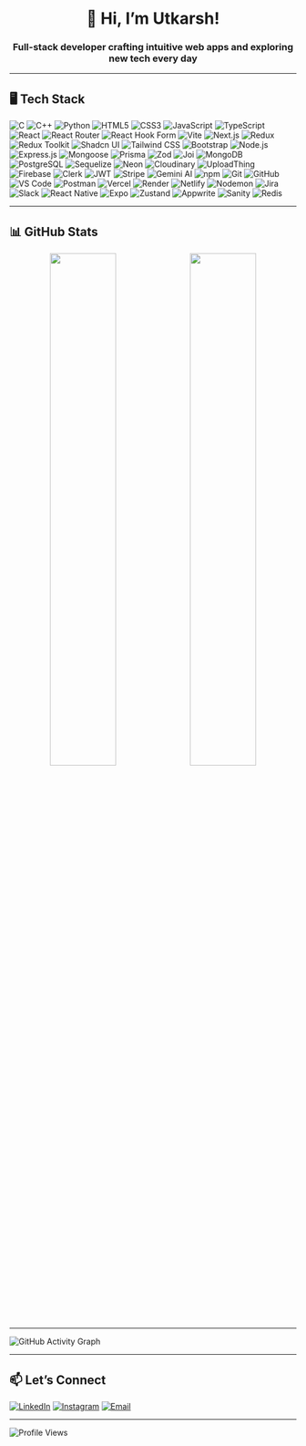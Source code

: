 <h1 align="center">👋 Hi, I’m Utkarsh!</h1>

<h3 align="center">Full-stack developer crafting intuitive web apps and exploring new tech every day</h3>

---
## 🖥️ Tech Stack

![C](https://img.shields.io/badge/C-A8B9CC?style=for-the-badge&logo=c&logoColor=white) ![C++](https://img.shields.io/badge/C++-00599C?style=for-the-badge&logo=c%2B%2B&logoColor=white) ![Python](https://img.shields.io/badge/Python-3776AB?style=for-the-badge&logo=python&logoColor=white) ![HTML5](https://img.shields.io/badge/HTML5-E34F26?style=for-the-badge&logo=html5&logoColor=white) ![CSS3](https://img.shields.io/badge/CSS3-1572B6?style=for-the-badge&logo=css3&logoColor=white) ![JavaScript](https://img.shields.io/badge/JavaScript-F7DF1E?style=for-the-badge&logo=javascript&logoColor=black) ![TypeScript](https://img.shields.io/badge/TypeScript-3178C6?style=for-the-badge&logo=typescript&logoColor=white) ![React](https://img.shields.io/badge/React-61DAFB?style=for-the-badge&logo=react&logoColor=black) ![React Router](https://img.shields.io/badge/React_Router-CA4245?style=for-the-badge&logo=react-router&logoColor=white) ![React Hook Form](https://img.shields.io/badge/React%20Hook%20Form-%23EC5990.svg?style=for-the-badge&logo=reacthookform&logoColor=white) ![Vite](https://img.shields.io/badge/Vite-646CFF?style=for-the-badge&logo=vite&logoColor=white) ![Next.js](https://img.shields.io/badge/Next.js-000000?style=for-the-badge&logo=nextdotjs&logoColor=white) ![Redux](https://img.shields.io/badge/Redux-764ABC?style=for-the-badge&logo=redux&logoColor=white) ![Redux Toolkit](https://img.shields.io/badge/Redux_Toolkit-593D88?style=for-the-badge&logo=redux&logoColor=white) ![Shadcn UI](https://img.shields.io/badge/Shadcn_UI-111827?style=for-the-badge&logo=tailwindcss&logoColor=white) ![Tailwind CSS](https://img.shields.io/badge/Tailwind_CSS-06B6D4?style=for-the-badge&logo=tailwindcss&logoColor=white) ![Bootstrap](https://img.shields.io/badge/Bootstrap-563D7C?style=for-the-badge&logo=bootstrap&logoColor=white) ![Node.js](https://img.shields.io/badge/Node.js-339933?style=for-the-badge&logo=node.js&logoColor=white) ![Express.js](https://img.shields.io/badge/Express.js-000000?style=for-the-badge&logo=express&logoColor=white) ![Mongoose](https://img.shields.io/badge/Mongoose-880000?style=for-the-badge&logo=mongoose&logoColor=white) ![Prisma](https://img.shields.io/badge/Prisma-2D3748?style=for-the-badge&logo=prisma&logoColor=white) ![Zod](https://img.shields.io/badge/Zod-EF4444?style=for-the-badge&logo=zod&logoColor=white) ![Joi](https://img.shields.io/badge/Joi-3F61CE?style=for-the-badge&logo=data&logoColor=white) ![MongoDB](https://img.shields.io/badge/MongoDB-47A248?style=for-the-badge&logo=mongodb&logoColor=white) ![PostgreSQL](https://img.shields.io/badge/PostgreSQL-4169E1?style=for-the-badge&logo=postgresql&logoColor=white) ![Sequelize](https://img.shields.io/badge/Sequelize-52B0E7?style=for-the-badge&logo=sequelize&logoColor=white) ![Neon](https://img.shields.io/badge/Neon-00B4FF?style=for-the-badge&logo=neon&logoColor=white) ![Cloudinary](https://img.shields.io/badge/Cloudinary-3448C5?style=for-the-badge&logo=cloudinary&logoColor=white) ![UploadThing](https://img.shields.io/badge/UploadThing-000000?style=for-the-badge&logo=uploadthing&logoColor=white) ![Firebase](https://img.shields.io/badge/Firebase-FFCA28?style=for-the-badge&logo=firebase&logoColor=black) ![Clerk](https://img.shields.io/badge/Clerk-F80000?style=for-the-badge&logo=clerk&logoColor=white) ![JWT](https://img.shields.io/badge/JWT-000000?style=for-the-badge&logo=jsonwebtokens&logoColor=white) ![Stripe](https://img.shields.io/badge/Stripe-635BFF?style=for-the-badge&logo=stripe&logoColor=white) ![Gemini AI](https://img.shields.io/badge/Gemini_AI-4285F4?style=for-the-badge&logo=google&logoColor=white) ![npm](https://img.shields.io/badge/npm-CB3837?style=for-the-badge&logo=npm&logoColor=white) ![Git](https://img.shields.io/badge/Git-F05032?style=for-the-badge&logo=git&logoColor=white) ![GitHub](https://img.shields.io/badge/GitHub-181717?style=for-the-badge&logo=github&logoColor=white) ![VS Code](https://img.shields.io/badge/VS_Code-007ACC?style=for-the-badge&logo=visual-studio-code&logoColor=white) ![Postman](https://img.shields.io/badge/Postman-FF6C37?style=for-the-badge&logo=postman&logoColor=white) ![Vercel](https://img.shields.io/badge/Vercel-000000?style=for-the-badge&logo=vercel&logoColor=white) ![Render](https://img.shields.io/badge/Render-46E3B7?style=for-the-badge&logo=render&logoColor=white) ![Netlify](https://img.shields.io/badge/Netlify-00C7B7?style=for-the-badge&logo=netlify&logoColor=white) ![Nodemon](https://img.shields.io/badge/Nodemon-76D04B?style=for-the-badge&logo=nodemon&logoColor=black) ![Jira](https://img.shields.io/badge/Jira-0052CC?style=for-the-badge&logo=jira&logoColor=white) ![Slack](https://img.shields.io/badge/Slack-4A154B?style=for-the-badge&logo=slack&logoColor=white) ![React Native](https://img.shields.io/badge/React_Native-61DAFB?style=for-the-badge&logo=react&logoColor=black) ![Expo](https://img.shields.io/badge/Expo-000020?style=for-the-badge&logo=expo&logoColor=white) ![Zustand](https://img.shields.io/badge/Zustand-4E4E4E?style=for-the-badge&logo=Zustand&logoColor=white) ![Appwrite](https://img.shields.io/badge/Appwrite-F02E65?style=for-the-badge&logo=appwrite&logoColor=white) ![Sanity](https://img.shields.io/badge/Sanity-F03E2F?style=for-the-badge&logo=sanity&logoColor=white) ![Redis](https://img.shields.io/badge/Redis-DC382D?style=for-the-badge&logo=redis&logoColor=white)




---

## 📊 GitHub Stats

<p align="center">
  <img src="https://github-readme-stats.vercel.app/api?username=utkarshrastogi121&show_icons=true&theme=tokyonight" width="48%" />
  <img src="https://github-readme-streak-stats.herokuapp.com/?user=utkarshrastogi121&theme=tokyonight" width="48%" />
</p>

---

![GitHub Activity Graph](https://github-readme-activity-graph.vercel.app/graph?username=utkarshrastogi121&theme=radical)

---

## 📫 Let’s Connect

[![LinkedIn](https://img.shields.io/badge/LinkedIn-%230077B5.svg?style=for-the-badge&logo=linkedin&logoColor=white)](https://www.linkedin.com/in/utkarshrastogi121) 
[![Instagram](https://img.shields.io/badge/Instagram-%23E4405F.svg?style=for-the-badge&logo=instagram&logoColor=white)](https://www.instagram.com/utkarsh_rastogi.121) 
[![Email](https://img.shields.io/badge/Email-%230077B5.svg?style=for-the-badge&logo=gmail&logoColor=white)](mailto:utkarsh.2023ug1077@iiitranchi.ac.in)

---

![Profile Views](https://komarev.com/ghpvc/?username=utkarshrastogi121&label=Profile%20views&color=0e75b6&style=flat)
